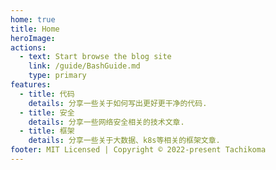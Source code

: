 ```yaml
---
home: true
title: Home
heroImage: 
actions:
  - text: Start browse the blog site
    link: /guide/BashGuide.md
    type: primary
features:
  - title: 代码
    details: 分享一些关于如何写出更好更干净的代码.
  - title: 安全
    details: 分享一些网络安全相关的技术文章.
  - title: 框架
    details: 分享一些关于大数据、k8s等相关的框架文章.
footer: MIT Licensed | Copyright © 2022-present Tachikoma
---
```

